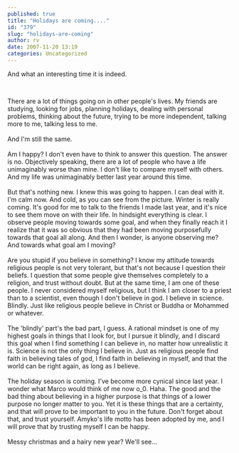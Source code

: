 ```yaml
---
published: true
title: "Holidays are coming...."
id: "379"
slug: "holidays-are-coming"
author: rv
date: 2007-11-20 13:19
categories: Uncategorized
---
```

And what an interesting time it is indeed.<br /><br /><a href="http://bp3.blogger.com/_RIq3e2nKDHo/R0LfdtAJvrI/AAAAAAAAFDM/UBoXJeHTuz4/s1600-h/IMG_2260.jpg"><img style="display:block;text-align:center;cursor:pointer;margin:0 auto 10px;" src="http://bp3.blogger.com/_RIq3e2nKDHo/R0LfdtAJvrI/AAAAAAAAFDM/UBoXJeHTuz4/s400/IMG_2260.jpg" alt="" border="0" /></a><br />There are a lot of things going on in other people's lives. My friends are studying, looking for jobs, planning holidays, dealing with personal problems, thinking about the future, trying to be more independent, talking more to me, talking less to me.<br /><br />And I'm still the same.<br /><br />Am I happy? I don't even have to think to answer this question. The answer is no. Objectively speaking, there are a lot of people who have a life unimaginably worse than mine. I don't like to compare myself with others. And my life was unimaginably better last year around this time.<br /><br />But that's nothing new. I knew this was going to happen. I can deal with it. I'm calm now. And cold, as you can see from the picture. Winter is really coming. It's good for me to talk to the friends I made last year, and it's nice to see them move on with their life. In hindsight everything is clear. I observe people moving towards some goal, and when they finally reach it I realize that it was so obvious that they had been moving purposefully towards that goal all along. And then I wonder, is anyone observing me? And towards what goal am I moving?<br /><br />Are you stupid if you believe in something? I know my attitude towards religious people is not very tolerant, but that's not because I question their beliefs. I question that some people give themselves completely to a religion, and trust without doubt. But at the same time, I am one of these people. I never considered myself religious, but I think I am closer to a priest than to a scientist, even though I don't believe in god. I believe in science. Blindly. Just like religious people believe in Christ or Buddha or Mohammed or whatever.<br /><br />The 'blindly' part's the bad part, I guess. A rational mindset is one of my highest goals in things that I look for, but I pursue it blindly, and I discard this goal when I find something I can believe in, no matter how unrealistic it is. Science is not the only thing I believe in. Just as religious people find faith in believing tales of god, I find faith in believing in myself, and that the world can be right again, as long as I believe.<br /><br />The holiday season is coming. I've become more cynical since last year. I wonder what Marco would think of me now o_0. Haha. The good and the bad thing about believing in a higher purpose is that things of a lower purpose no longer matter to you. Yet it is these things that are a certainty, and that will prove to be important to you in the future. Don't forget about that, and trust yourself. Amyko's life motto has been adopted by me, and I will prove that by trusting myself I can be happy.<br /><br />Messy christmas and a hairy new year? We'll see...